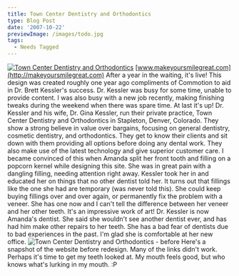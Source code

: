 ```yaml
---
title: Town Center Dentistry and Orthodontics
type: Blog Post
date: '2007-10-22'
previewImage: /images/todo.jpg
tags:
  - Needs Tagged
---
```

[![Town Center Dentistry and Orthodontics](/images/kesslerAfter.jpg)](http://makeyoursmilegreat.com) [www.makeyoursmilegreat.com](http://makeyoursmilegreat.com) After a year in the waiting, it's live! This design was created roughly one year ago compliments of Commotion to aid in Dr. Brett Kessler's success. Dr. Kessler was busy for some time, unable to provide content. I was also busy with a new job recently, making finishing tweaks during the weekend when there was spare time. At last it's up! Dr. Kessler and his wife, Dr. Gina Kessler, run their private practice, Town Center Dentistry and Orthodontics in Stapleton, Denver, Colorado. They show a strong believe in value over bargains, focusing on general dentistry, cosmetic dentistry, and orthodontics. They get to know their clients and sit down with them providing all options before doing any dental work. They also make use of the latest technology and give superior customer care. I became convinced of this when Amanda split her front tooth and filling on a popcorn kernel while designing this site. She was in great pain with a dangling filling, needing attention right away. Kessler took her in and educated her on things that no other dentist told her. It turns out that fillings like the one she had are temporary (was never told this). She could keep buying fillings over and over again, or permanently fix the problem with a veneer. She has one now and I can't tell the difference between her veneer and her other teeth. It's an impressive work of art! Dr. Kessler is now Amanda's dentist. She said she wouldn't see another dentist ever, and has had him make other repairs to her teeth. She has a bad fear of dentists due to bad experiences in the past. I'm glad she is comfortable at her new office. ![Town Center Dentistry and Orthodontics - before](/images/kesslerBefore.jpg) Here's a snapshot of the website before redesign. Many of the links didn't work. Perhaps it's time to get my teeth looked at. My mouth feels good, but who knows what's lurking in my mouth. :P
